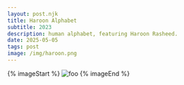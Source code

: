 ```yaml
---
layout: post.njk
title: Haroon Alphabet 
subtitle: 2023
description: human alphabet, featuring Haroon Rasheed. 
date: 2025-05-05
tags: post
image: /img/haroon.png
---
```

{% imageStart  %}
<img src="/img/haroon.png" class="mb-32" alt="foo" />
{% imageEnd %}
